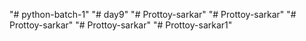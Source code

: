 "# python-batch-1" 
"# day9" 
"# Prottoy-sarkar" 
"# Prottoy-sarkar" 
"# Prottoy-sarkar"  "# Prottoy-sarkar" 
"# Prottoy-sarkar1" 
